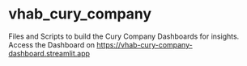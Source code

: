 # vhab_cury_company
Files and Scripts to build the Cury Company Dashboards for insights. Access the Dashboard on https://vhab-cury-company-dashboard.streamlit.app
